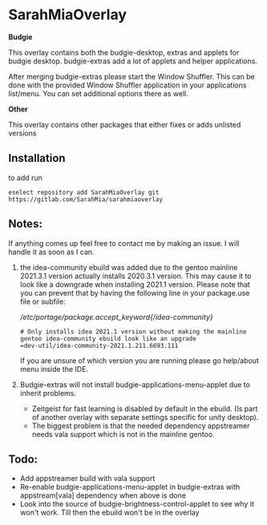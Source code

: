 # SarahMiaOverlay

**Budgie**

This overlay contains both the budgie-desktop, extras and applets for budgie desktop.
budgie-extras add a lot of applets and helper applications.

After merging budgie-extras please start the Window Shuffler. This can be done with the provided Window Shuffler application in your applications list/menu. You can set additional options there as well.

**Other**

This overlay contains other packages that either fixes or adds unlisted versions

## Installation

to add run

`eselect repository add SarahMiaOverlay git https://gitlab.com/SarahMia/sarahmiaoverlay`

## Notes:

If anything comes up feel free to contact me by making an issue. I will handle it as soon as I can.

1) the idea-community ebuild was added due to the gentoo mainline 2021.3.1 version actually installs 2020.3.1 version. This may cause it to look like a downgrade when installing 2021.1 version. Please note that you can prevent that by having the following line in your package.use file or subfile:

    */etc/portage/package.accept_keyword{/idea-community}*

    ```
	# Only installs idea 2021.1 version without making the mainline gentoo idea-community ebuild look like an upgrade
	=dev-util/idea-community-2021.1.211.6693.111
	```

	If you are unsure of which version you are running please go help/about menu inside the IDE.

2) Budgie-extras will not install budgie-applications-menu-applet due to inherit problems. 
    - Zeitgeist for fast learning is disabled by default in the ebuild. (Is part of another overlay with separate settings specific for unity desktop). 
    - The biggest problem is that the needed dependency appstreamer needs vala support which is not in the mainline gentoo.

## Todo:

- Add appstreamer build with vala support
- Re-enable budgie-applications-menu-applet in budgie-extras with appstream[vala] dependency when above is done
- Look into the source of budgie-brightness-control-applet to see why it won't work. Till then the ebuild won't be in the overlay

